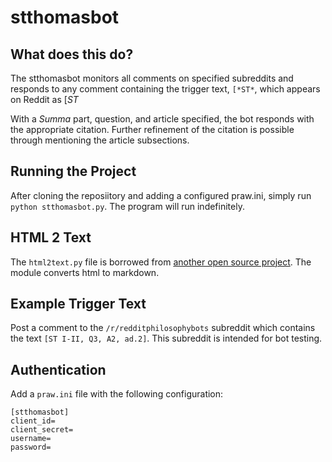 # stthomasbot

## What does this do?

The stthomasbot monitors all comments on specified subreddits and responds to any comment containing the trigger text, `[*ST*`, which appears on Reddit as [*ST*

With a *Summa* part, question, and article specified, the bot responds with the appropriate citation. Further refinement of the citation is possible through mentioning the article subsections.

## Running the Project

After cloning the reposiitory and adding a configured praw.ini, simply run `python stthomasbot.py`. The program will run indefinitely.

## HTML 2 Text

The `html2text.py` file is borrowed from [another open source project](https://github.com/aaronsw/html2text). The module converts html to markdown.

## Example Trigger Text

Post a comment to the `/r/redditphilosophybots` subreddit which contains the text `[ST I-II, Q3, A2, ad.2]`. This subreddit is intended for bot testing.

## Authentication

Add a `praw.ini` file with the following configuration:

    [stthomasbot]
    client_id=
    client_secret=
    username=
    password=
